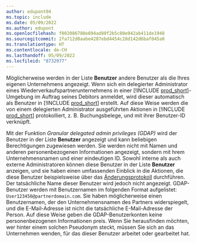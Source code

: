 ```yaml
---
author: edupont04
ms.topic: include
ms.date: 05/09/2022
ms.author: edupont
ms.openlocfilehash: f002086780e694ad80f2b5c80e942ab411de1948
ms.sourcegitcommit: 2fa712d0aabe4287ebd4454c28d142d6baf045a0
ms.translationtype: HT
ms.contentlocale: de-CH
ms.lasthandoff: 05/09/2022
ms.locfileid: "8732977"
---
```

Möglicherweise werden in der Liste **Benutzer** andere Benutzer als die Ihres eigenen Unternehmens angezeigt. Wenn sich ein delegierter Administrator eines Wiederverkaufspartnerunternehmens in einer [!INCLUDE [prod_short](prod_short.md)]-Umgebung im Auftrag seines Debitors anmeldet, wird dieser automatisch als Benutzer in [!INCLUDE [prod_short](prod_short.md)] erstellt. Auf diese Weise werden die von einem delegierten Administrator ausgeführten Aktionen in [!INCLUDE [prod_short](prod_short.md)] protokolliert, z. B. Buchungsbelege, und mit ihrer Benutzer-ID verknüpft.  

Mit der Funktion *Granular delegated admin privileges (GDAP)* wird der Benutzer in der Liste **Benutzer** angezeigt und kann beliebigen Berechtigungen zugewiesen werden. Sie werden nicht mit Namen und anderen personenbezogenen Informationen angezeigt, sondern mit hrem Unternehmensnamen und einer eindeutigen ID. Sowohl interne als auch externe Administratoren können diese Benutzer in der Liste **Benutzer** anzeigen, und sie haben einen umfassenden Einblick in die Aktionen, die diese Benutzer beispielsweise über das [Änderungsprotokoll](../across-log-changes.md) durchführen. Der tatsächliche Name dieser Benutzer wird jedoch nicht angezeigt. GDAP-Benutzer werden mit Benutzernamen im folgenden Format aufgelistet: `User123456@partnerdomain.com`. Sie haben möglicherweise einen Benutzernamen, der den Unternehmensnamen des Partners widerspiegelt, und die E-Mail-Adresse ist nicht die tatsächliche E-Mail-Adresse der Person. Auf diese Weise geben die GDAP-Benutzerkonten keine personenbezogenen Informationen preis. Wenn Sie herausfinden möchten, wer hinter einem solchen Pseudonym steckt, müssen Sie sich an das Unternehmen wenden, für das dieser Benutzer arbeitet oder gearbeitet hat.  
